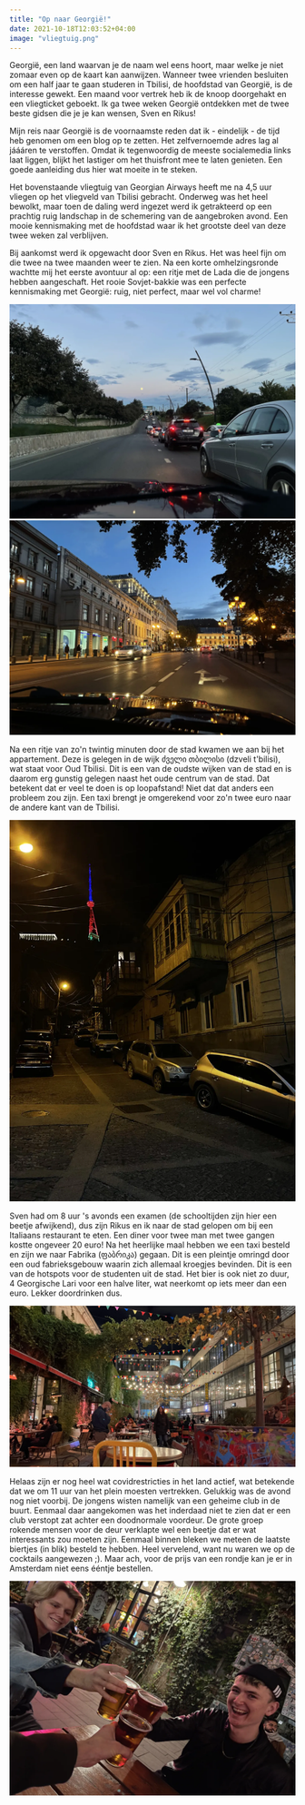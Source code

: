 ```yaml
---
title: "Op naar Georgië!"
date: 2021-10-18T12:03:52+04:00
image: "vliegtuig.png"
---
```


Georgië, een land waarvan je de naam wel eens hoort, maar welke je niet zomaar even op de kaart kan aanwijzen. Wanneer twee vrienden besluiten om een half jaar te gaan studeren in Tbilisi, de hoofdstad van Georgië, is de interesse gewekt. Een maand voor vertrek heb ik de knoop doorgehakt en een vliegticket geboekt. Ik ga twee weken Georgië ontdekken met de twee beste gidsen die je je kan wensen, Sven en Rikus!

Mijn reis naar Georgië is de voornaamste reden dat ik - eindelijk - de tijd heb genomen om een blog op te zetten. Het zelfvernoemde adres lag al jáááren te verstoffen. Omdat ik tegenwoordig de meeste socialemedia links laat liggen, blijkt het lastiger om het thuisfront mee te laten genieten. Een goede aanleiding dus hier wat moeite in te steken.

Het bovenstaande vliegtuig van Georgian Airways heeft me na 4,5 uur vliegen op het vliegveld van Tbilisi gebracht. Onderweg was het heel bewolkt, maar toen de daling werd ingezet werd ik getrakteerd op een prachtig ruig landschap in de schemering van de aangebroken avond. Een mooie kennismaking met de hoofdstad waar ik het grootste deel van deze twee weken zal verblijven.

Bij aankomst werd ik opgewacht door Sven en Rikus. Het was heel fijn om die twee na twee maanden weer te zien. Na een korte omhelzingsronde wachtte mij het eerste avontuur al op: een ritje met de Lada die de jongens hebben aangeschaft. Het rooie Sovjet-bakkie was een perfecte kennismaking met Georgië: ruig, niet perfect, maar wel vol charme!

![Met de Lada onderweg naar het appartement.](maan-boven-weg.webp)
![De eerste indrukken van de stad.](straat-schemering.webp)

Na een ritje van zo'n twintig minuten door de stad kwamen we aan bij het appartement. Deze is gelegen in de wijk ძველი თბილისი (dzveli t'bilisi), wat staat voor Oud Tbilisi. Dit is een van de oudste wijken van de stad en is daarom erg gunstig gelegen naast het oude centrum van de stad. Dat betekent dat er veel te doen is op loopafstand! Niet dat dat anders een probleem zou zijn. Een taxi brengt je omgerekend voor zo'n twee euro naar de andere kant van de Tbilisi.

![Het appartement waar ik verblijf.](appartement-nacht.webp)

Sven had om 8 uur 's avonds een examen (de schooltijden zijn hier een beetje afwijkend), dus zijn Rikus en ik naar de stad gelopen om bij een Italiaans restaurant te eten. Een diner voor twee man met twee gangen kostte ongeveer 20 euro! Na het heerlijke maal hebben we een taxi besteld en zijn we naar Fabrika (ფაბრიკა) gegaan. Dit is een pleintje omringd door een oud fabrieksgebouw waarin zich allemaal kroegjes bevinden. Dit is een van de hotspots voor de studenten uit de stad. Het bier is ook niet zo duur, 4 Georgische Lari voor een halve liter, wat neerkomt op iets meer dan een euro. Lekker doordrinken dus.

![Het plein bij Fabrika.](fabrika.webp)

Helaas zijn er nog heel wat covidrestricties in het land actief, wat betekende dat we om 11 uur van het plein moesten vertrekken. Gelukkig was de avond nog niet voorbij. De jongens wisten namelijk van een geheime club in de buurt. Eenmaal daar aangekomen was het inderdaad niet te zien dat er een club verstopt zat achter een doodnormale voordeur. De grote groep rokende mensen voor de deur verklapte wel een beetje dat er wat interessants zou moeten zijn. Eenmaal binnen bleken we meteen de laatste biertjes (in blik) besteld te hebben. Heel vervelend, want nu waren we op de cocktails aangewezen ;). Maar ach, voor de prijs van een rondje kan je er in Amsterdam niet eens ééntje bestellen.

![Het eerste biertje met de jongens!](eerste-biertje.webp)
